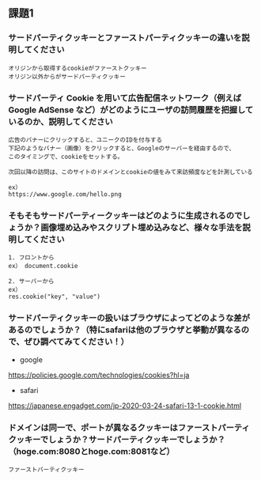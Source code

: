 ## 課題1

### サードパーティクッキーとファーストパーティクッキーの違いを説明してください

```
オリジンから取得するcookieがファーストクッキー
オリジン以外からがサードパーティクッキー
```

### サードパーティ Cookie を用いて広告配信ネットワーク（例えばGoogle AdSense など）がどのようにユーザの訪問履歴を把握しているのか、説明してください

```
広告のバナーにクリックすると、ユニークのIDを付与する
下記のようなバナー（画像）をクリックすると、Googleのサーバーを経由するので、
このタイミングで、cookieをセットする。

次回以降の訪問は、このサイトのドメインとcookieの値をみて来訪頻度などを計測している

ex）
https://www.google.com/hello.png
```

### そもそもサードパーティークッキーはどのように生成されるのでしょうか？画像埋め込みやスクリプト埋め込みなど、様々な手法を説明してください

```
1. フロントから
ex） document.cookie

2. サーバーから
ex）
res.cookie("key", "value")
```

### サードパーティクッキーの扱いはブラウザによってどのような差があるのでしょうか？（特にsafariは他のブラウザと挙動が異なるので、ぜひ調べてみてください！）

- google

https://policies.google.com/technologies/cookies?hl=ja

- safari

https://japanese.engadget.com/jp-2020-03-24-safari-13-1-cookie.html

### ドメインは同一で、ポートが異なるクッキーはファーストパーティクッキーでしょうか？サードパーティクッキーでしょうか？（hoge.com:8080とhoge.com:8081など）

```
ファーストパーティクッキー
```